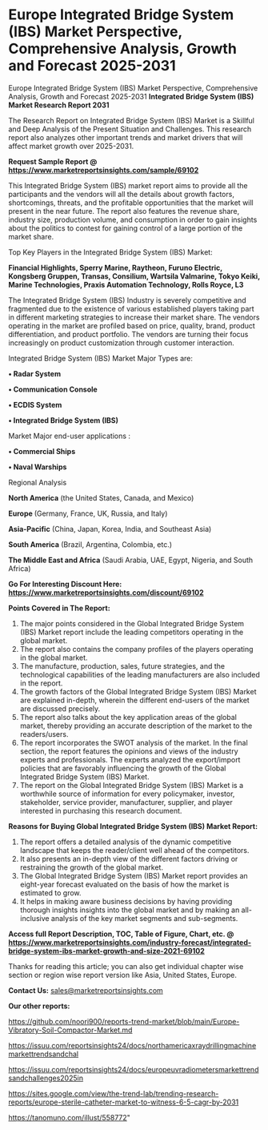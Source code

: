 # Europe Integrated Bridge System (IBS) Market Perspective, Comprehensive Analysis, Growth and Forecast 2025-2031
 Europe Integrated Bridge System (IBS) Market Perspective, Comprehensive Analysis, Growth and Forecast 2025-2031
<strong>Integrated Bridge System (IBS) Market Research Report 2031</strong>

The Research Report on Integrated Bridge System (IBS) Market is a Skillful and Deep Analysis of the Present Situation and Challenges. This research report also analyzes other important trends and market drivers that will affect market growth over 2025-2031.

<strong>Request Sample Report @ <a href=https://www.marketreportsinsights.com/sample/69102>https://www.marketreportsinsights.com/sample/69102</a></strong>

This Integrated Bridge System (IBS) market report aims to provide all the participants and the vendors will all the details about growth factors, shortcomings, threats, and the profitable opportunities that the market will present in the near future. The report also features the revenue share, industry size, production volume, and consumption in order to gain insights about the politics to contest for gaining control of a large portion of the market share.

Top Key Players in the Integrated Bridge System (IBS) Market:

<strong>Financial Highlights, Sperry Marine, Raytheon, Furuno Electric, Kongsberg Gruppen, Transas, Consilium, Wartsila Valmarine, Tokyo Keiki, Marine Technologies, Praxis Automation Technology, Rolls Royce, L3</strong>

The Integrated Bridge System (IBS) Industry is severely competitive and fragmented due to the existence of various established players taking part in different marketing strategies to increase their market share. The vendors operating in the market are profiled based on price, quality, brand, product differentiation, and product portfolio. The vendors are turning their focus increasingly on product customization through customer interaction.

Integrated Bridge System (IBS) Market Major Types are:

<strong>• Radar System

• Communication Console

• ECDIS System

• Integrated Bridge System (IBS)</strong>

Market Major end-user applications :

<strong>• Commercial Ships

• Naval Warships</strong>

Regional Analysis

</u><strong><b>North America</b></strong> (the United States, Canada, and Mexico)

<strong><b>Europe </b></strong>(Germany, France, UK, Russia, and Italy)

<strong><b>Asia-Pacific</b></strong> (China, Japan, Korea, India, and Southeast Asia)

<strong><b>South America</b></strong> (Brazil, Argentina, Colombia, etc.)

<strong><b>The Middle East and Africa</b></strong> (Saudi Arabia, UAE, Egypt, Nigeria, and South Africa)

<strong>Go For Interesting Discount Here: <a href=https://www.marketreportsinsights.com/discount/69102>https://www.marketreportsinsights.com/discount/69102</a></strong>

<strong>Points Covered in The Report:</strong>
<ol>
  <li>The major points considered in the Global Integrated Bridge System (IBS) Market report include the leading competitors operating in the global market.</li>
  <li>The report also contains the company profiles of the players operating in the global market.</li>
  <li>The manufacture, production, sales, future strategies, and the technological capabilities of the leading manufacturers are also included in the report.</li>
  <li>The growth factors of the Global Integrated Bridge System (IBS) Market are explained in-depth, wherein the different end-users of the market are discussed precisely.</li>
  <li>The report also talks about the key application areas of the global market, thereby providing an accurate description of the market to the readers/users.</li>
  <li>The report incorporates the SWOT analysis of the market. In the final section, the report features the opinions and views of the industry experts and professionals. The experts analyzed the export/import policies that are favorably influencing the growth of the Global Integrated Bridge System (IBS) Market.</li>
  <li>The report on the Global Integrated Bridge System (IBS) Market is a worthwhile source of information for every policymaker, investor, stakeholder, service provider, manufacturer, supplier, and player interested in purchasing this research document.</li>
</ol>
<strong>Reasons for Buying Global Integrated Bridge System (IBS) Market Report:</strong>

<ol>
  <li>The report offers a detailed analysis of the dynamic competitive landscape that keeps the reader/client well ahead of the competitors.</li>
  <li>It also presents an in-depth view of the different factors driving or restraining the growth of the global market.</li>
  <li>The Global Integrated Bridge System (IBS) Market report provides an eight-year forecast evaluated on the basis of how the market is estimated to grow.</li>
  <li>It helps in making aware business decisions by having providing thorough insights insights into the global market and by making an all-inclusive analysis of the key market segments and sub-segments.</li>
</ol>
<strong>Access full Report Description, TOC, Table of Figure, Chart, etc. @ <a href=https://www.marketreportsinsights.com/industry-forecast/integrated-bridge-system-ibs-market-growth-and-size-2021-69102>https://www.marketreportsinsights.com/industry-forecast/integrated-bridge-system-ibs-market-growth-and-size-2021-69102</a></strong>


Thanks for reading this article; you can also get individual chapter wise section or region wise report version like Asia, United States, Europe.

<strong>Contact Us:</strong>
sales@marketreportsinsights.com

<strong>Our other reports:</strong>

<a href=https://github.com/noori900/reports-trend-market/blob/main/Europe-Vibratory-Soil-Compactor-Market.md>https://github.com/noori900/reports-trend-market/blob/main/Europe-Vibratory-Soil-Compactor-Market.md</a>

<a href=https://issuu.com/reportsinsights24/docs/northamericaxraydrillingmachinemarkettrendsandchal>https://issuu.com/reportsinsights24/docs/northamericaxraydrillingmachinemarkettrendsandchal</a>

<a href=https://issuu.com/reportsinsights24/docs/europeuvradiometersmarkettrendsandchallenges2025in>https://issuu.com/reportsinsights24/docs/europeuvradiometersmarkettrendsandchallenges2025in</a>

<a href=https://sites.google.com/view/the-trend-lab/trending-research-reports/europe-sterile-catheter-market-to-witness-6-5-cagr-by-2031>https://sites.google.com/view/the-trend-lab/trending-research-reports/europe-sterile-catheter-market-to-witness-6-5-cagr-by-2031</a>

<a href=https://tanomuno.com/illust/558772>https://tanomuno.com/illust/558772</a>"
